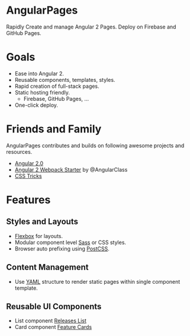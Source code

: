 # AngularPages

Rapidly Create and manage Angular 2 Pages. Deploy on Firebase and GitHub Pages.

# Goals

- Ease into Angular 2.
- Reusable components, templates, styles.
- Rapid creation of full-stack pages.
- Static hosting friendly.
  - Firebase, GitHub Pages, ...
- One-click deploy.

# Friends and Family

AngularPages contributes and builds on following awesome projects and resources.

- [Angular 2.0][5]
- [Angular 2 Webpack Starter][4] by @AngularClass
- [CSS Tricks][6]

# Features

## Styles and Layouts
- [Flexbox][1] for layouts.
- Modular component level [Sass][2] or CSS styles.
- Browser auto prefixing using [PostCSS][3].

## Content Management
- Use [YAML](7) structure to render static pages within single component template.

## Reusable UI Components
- List component [Releases List](8)
- Card component [Feature Cards](9)

[1]: https://developer.mozilla.org/en-US/docs/Web/CSS/CSS_Flexible_Box_Layout/Using_CSS_flexible_boxes "Mozilla Flexbox docs"
[2]: http://sass-lang.com/ "Sass language Website"
[3]: https://github.com/postcss/postcss "PostCSS GitHub Repo"
[4]: https://github.com/AngularClass/angular2-webpack-starter "Angular2 Webpack Starter GitHub Repo"
[5]: https://angular.io/ "Angular2 Official Website"
[6]: https://css-tricks.com/ "CSS Tricks Blog"
[7]: http://www.yaml.org/start.html "Get Started with YAML"
[8]: https://angularpages.firebaseapp.com/#/releases "AngularPages Releases Page"
[9]: https://angularpages.firebaseapp.com "AngularPages Home Feature Cards"
